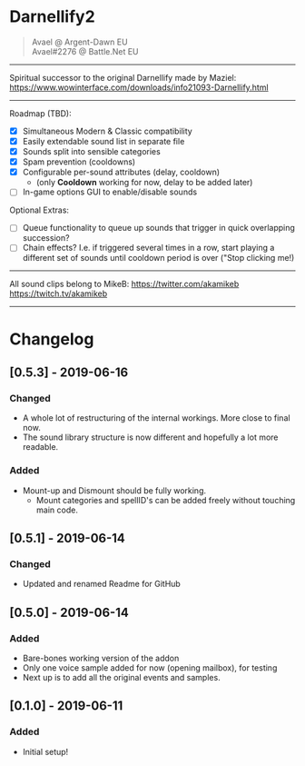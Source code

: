 # Darnellify2

> Avael @ Argent-Dawn EU   
> Avael#2276 @ Battle.Net EU   

-----

Spiritual successor to the original Darnellify made by Maziel:
https://www.wowinterface.com/downloads/info21093-Darnellify.html

-----

Roadmap (TBD):  
- [x] Simultaneous Modern & Classic compatibility
- [x] Easily extendable sound list in separate file
- [x] Sounds split into sensible categories
- [x] Spam prevention (cooldowns)
- [x] Configurable per-sound attributes (delay, cooldown)
  - (only **Cooldown** working for now, delay to be added later)
- [ ] In-game options GUI to enable/disable sounds

Optional Extras:  
- [ ] Queue functionality to queue up sounds that trigger in quick overlapping succession?
- [ ] Chain effects? I.e. if triggered several times in a row, start playing a different set of sounds until cooldown period is over ("Stop clicking me!)

-----

All sound clips belong to MikeB:
https://twitter.com/akamikeb
https://twitch.tv/akamikeb

-----



# Changelog

## [0.5.3] - 2019-06-16
### Changed
- A whole lot of restructuring of the internal workings. More close to final now.
- The sound library structure is now different and hopefully a lot more readable.
### Added
- Mount-up and Dismount should be fully working.
  + Mount categories and spellID's can be added freely without touching main code.

## [0.5.1] - 2019-06-14
### Changed
- Updated and renamed Readme for GitHub

## [0.5.0] - 2019-06-14
### Added
- Bare-bones working version of the addon
- Only one voice sample added for now (opening mailbox), for testing
- Next up is to add all the original events and samples.


## [0.1.0] - 2019-06-11
### Added
- Initial setup!
